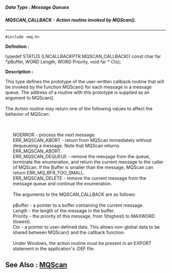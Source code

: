 ##### Data Type : Message Queues
##### MQSCAN_CALLBACK - Action routine invoked by MQScan().
---
```
#include <mq.h>
```

**Definition :**

typedef STATUS (LNCALLBACKPTR MQSCAN_CALLBACK)(
   const char far *pBuffer,
   WORD            Length,
   WORD            Priority,
   void far *      Ctx);

**Description :**

This type defines the prototype of the user-written callback routine that will be invoked by the function MQScan() for each message in a message queue. The address of a routine with this prototype is supplied as an argument to MQScan(). <br>
<br>
The Action routine may return one of the following values to affect the behavior of MQScan:
<ul><br>
<br>
NOERROR - process the next message.<br>
ERR_MQSCAN_ABORT - return from MQScan immediately without dequeueing a message.  Note that MQScan returns ERR_MQSCAN_ABORT.<br>
ERR_MQSCAN_DEQUEUE - remove the message from the queue, terminate the enumeration, and return the current message to the caller of MQScan.  If the Buffer is smaller than the message, MQScan can return ERR_MQ_BFR_TOO_SMALL.<br>
ERR_MQSCAN_DELETE - remove the current message from the message queue and continue the enumeration.<br>
<br>
The arguments to the MQSCAN_CALLBACK are as follows:<br>
<br>
pBuffer - a pointer to a buffer containing the current message.<br>
Length  - the length of the message in the buffer.<br>
Priority  - the priority of this message, from 1(highest) to MAXWORD (lowest).<br>
Ctx       - a pointer to user-defined data. This allows non-global data to be shared between MQScan() and the callback function.<br>
<br>
Under Windows, the action routine must be present in an EXPORT statement in the application's .DEF file. <br>
</ul>



**See Also :**
[MQScan](/domino-c-api-docs/reference/Func/MQScan)
---
